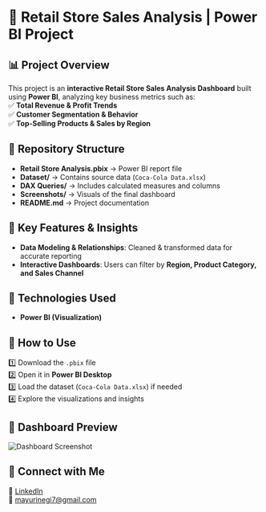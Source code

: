 # 🏪 Retail Store Sales Analysis | Power BI Project  

## 📊 Project Overview  
This project is an **interactive Retail Store Sales Analysis Dashboard** built using **Power BI**, analyzing key business metrics such as:  
✅ **Total Revenue & Profit Trends**  
✅ **Customer Segmentation & Behavior**  
✅ **Top-Selling Products & Sales by Region**   

## 📁 Repository Structure  
- **Retail Store Analysis.pbix** → Power BI report file  
- **Dataset/** → Contains source data (`Coca-Cola Data.xlsx`)  
- **DAX Queries/** → Includes calculated measures and columns  
- **Screenshots/** → Visuals of the final dashboard  
- **README.md** → Project documentation  

## 📌 Key Features & Insights  
- **Data Modeling & Relationships**: Cleaned & transformed data for accurate reporting  
- **Interactive Dashboards**: Users can filter by **Region, Product Category, and Sales Channel**  

## 🔧 Technologies Used  
- **Power BI (Visualization)**  

## 🎯 How to Use  
1️⃣ Download the `.pbix` file  
2️⃣ Open it in **Power BI Desktop**  
3️⃣ Load the dataset (`Coca-Cola Data.xlsx`) if needed  
4️⃣ Explore the visualizations and insights  

## 📌 Dashboard Preview  
![Dashboard Screenshot](Screenshots/Dashboard_Overview.png)  

## 🔗 Connect with Me  
👔 [LinkedIn](https://www.linkedin.com/in/mayurinegi)  
📧 mayurinegi7@gmail.com  
